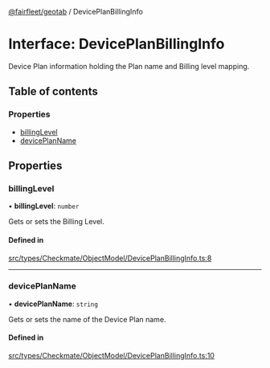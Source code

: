 [@fairfleet/geotab](../README.md) / DevicePlanBillingInfo

# Interface: DevicePlanBillingInfo

Device Plan information holding the Plan name and Billing level mapping.

## Table of contents

### Properties

- [billingLevel](DevicePlanBillingInfo.md#billinglevel)
- [devicePlanName](DevicePlanBillingInfo.md#deviceplanname)

## Properties

### billingLevel

• **billingLevel**: `number`

Gets or sets the Billing Level.

#### Defined in

[src/types/Checkmate/ObjectModel/DevicePlanBillingInfo.ts:8](https://github.com/fairfleet/geotab/blob/b682f10/src/types/Checkmate/ObjectModel/DevicePlanBillingInfo.ts#L8)

___

### devicePlanName

• **devicePlanName**: `string`

Gets or sets the name of the Device Plan name.

#### Defined in

[src/types/Checkmate/ObjectModel/DevicePlanBillingInfo.ts:10](https://github.com/fairfleet/geotab/blob/b682f10/src/types/Checkmate/ObjectModel/DevicePlanBillingInfo.ts#L10)
